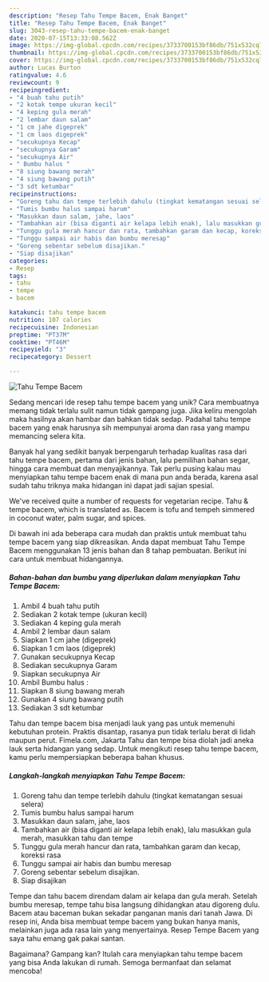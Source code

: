 ```yaml
---
description: "Resep Tahu Tempe Bacem, Enak Banget"
title: "Resep Tahu Tempe Bacem, Enak Banget"
slug: 3043-resep-tahu-tempe-bacem-enak-banget
date: 2020-07-15T13:33:08.562Z
image: https://img-global.cpcdn.com/recipes/3733700153bf86db/751x532cq70/tahu-tempe-bacem-foto-resep-utama.jpg
thumbnail: https://img-global.cpcdn.com/recipes/3733700153bf86db/751x532cq70/tahu-tempe-bacem-foto-resep-utama.jpg
cover: https://img-global.cpcdn.com/recipes/3733700153bf86db/751x532cq70/tahu-tempe-bacem-foto-resep-utama.jpg
author: Lucas Burton
ratingvalue: 4.6
reviewcount: 9
recipeingredient:
- "4 buah tahu putih"
- "2 kotak tempe ukuran kecil"
- "4 keping gula merah"
- "2 lembar daun salam"
- "1 cm jahe digeprek"
- "1 cm laos digeprek"
- "secukupnya Kecap"
- "secukupnya Garam"
- "secukupnya Air"
- " Bumbu halus "
- "8 siung bawang merah"
- "4 siung bawang putih"
- "3 sdt ketumbar"
recipeinstructions:
- "Goreng tahu dan tempe terlebih dahulu (tingkat kematangan sesuai selera)"
- "Tumis bumbu halus sampai harum"
- "Masukkan daun salam, jahe, laos"
- "Tambahkan air (bisa diganti air kelapa lebih enak), lalu masukkan gula merah, masukkan tahu dan tempe"
- "Tunggu gula merah hancur dan rata, tambahkan garam dan kecap, koreksi rasa"
- "Tunggu sampai air habis dan bumbu meresap"
- "Goreng sebentar sebelum disajikan."
- "Siap disajikan"
categories:
- Resep
tags:
- tahu
- tempe
- bacem

katakunci: tahu tempe bacem 
nutrition: 107 calories
recipecuisine: Indonesian
preptime: "PT37M"
cooktime: "PT46M"
recipeyield: "3"
recipecategory: Dessert

---
```



![Tahu Tempe Bacem](https://img-global.cpcdn.com/recipes/3733700153bf86db/751x532cq70/tahu-tempe-bacem-foto-resep-utama.jpg)

Sedang mencari ide resep tahu tempe bacem yang unik? Cara membuatnya memang tidak terlalu sulit namun tidak gampang juga. Jika keliru mengolah maka hasilnya akan hambar dan bahkan tidak sedap. Padahal tahu tempe bacem yang enak harusnya sih mempunyai aroma dan rasa yang mampu memancing selera kita.

Banyak hal yang sedikit banyak berpengaruh terhadap kualitas rasa dari tahu tempe bacem, pertama dari jenis bahan, lalu pemilihan bahan segar, hingga cara membuat dan menyajikannya. Tak perlu pusing kalau mau menyiapkan tahu tempe bacem enak di mana pun anda berada, karena asal sudah tahu triknya maka hidangan ini dapat jadi sajian spesial.

We&#39;ve received quite a number of requests for vegetarian recipe. Tahu &amp; tempe bacem, which is translated as. Bacem is tofu and tempeh simmered in coconut water, palm sugar, and spices.


Di bawah ini ada beberapa cara mudah dan praktis untuk membuat tahu tempe bacem yang siap dikreasikan. Anda dapat membuat Tahu Tempe Bacem menggunakan 13 jenis bahan dan 8 tahap pembuatan. Berikut ini cara untuk membuat hidangannya.

<!--inarticleads1-->

##### Bahan-bahan dan bumbu yang diperlukan dalam menyiapkan Tahu Tempe Bacem:

1. Ambil 4 buah tahu putih
1. Sediakan 2 kotak tempe (ukuran kecil)
1. Sediakan 4 keping gula merah
1. Ambil 2 lembar daun salam
1. Siapkan 1 cm jahe (digeprek)
1. Siapkan 1 cm laos (digeprek)
1. Gunakan secukupnya Kecap
1. Sediakan secukupnya Garam
1. Siapkan secukupnya Air
1. Ambil  Bumbu halus :
1. Siapkan 8 siung bawang merah
1. Gunakan 4 siung bawang putih
1. Sediakan 3 sdt ketumbar


Tahu dan tempe bacem bisa menjadi lauk yang pas untuk memenuhi kebutuhan protein. Praktis disantap, rasanya pun tidak terlalu berat di lidah maupun perut. Fimela.com, Jakarta Tahu dan tempe bisa diolah jadi aneka lauk serta hidangan yang sedap. Untuk mengikuti resep tahu tempe bacem, kamu perlu mempersiapkan beberapa bahan khusus. 

<!--inarticleads2-->

##### Langkah-langkah menyiapkan Tahu Tempe Bacem:

1. Goreng tahu dan tempe terlebih dahulu (tingkat kematangan sesuai selera)
1. Tumis bumbu halus sampai harum
1. Masukkan daun salam, jahe, laos
1. Tambahkan air (bisa diganti air kelapa lebih enak), lalu masukkan gula merah, masukkan tahu dan tempe
1. Tunggu gula merah hancur dan rata, tambahkan garam dan kecap, koreksi rasa
1. Tunggu sampai air habis dan bumbu meresap
1. Goreng sebentar sebelum disajikan.
1. Siap disajikan


Tempe dan tahu bacem direndam dalam air kelapa dan gula merah. Setelah bumbu meresap, tempe tahu bisa langsung dihidangkan atau digoreng dulu. Bacem atau baceman bukan sekadar panganan manis dari tanah Jawa. Di resep ini, Anda bisa membuat tempe bacem yang bukan hanya manis, melainkan juga ada rasa lain yang menyertainya. Resep Tempe Bacem yang saya tahu emang gak pakai santan. 

Bagaimana? Gampang kan? Itulah cara menyiapkan tahu tempe bacem yang bisa Anda lakukan di rumah. Semoga bermanfaat dan selamat mencoba!
